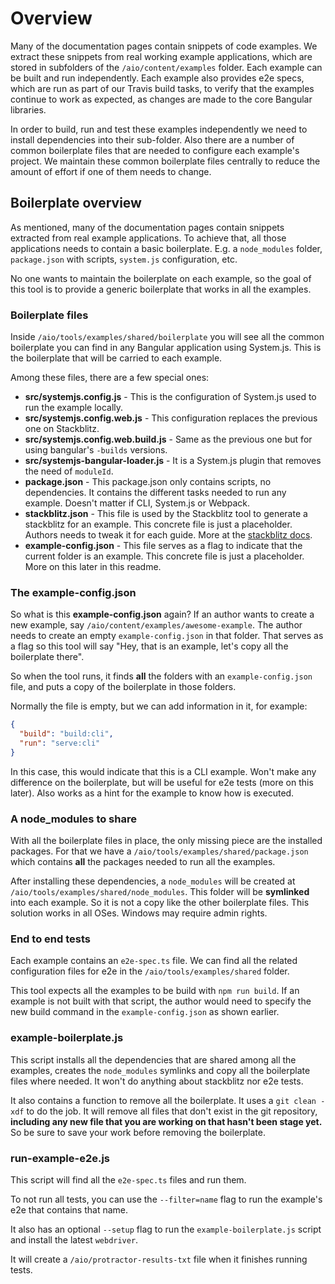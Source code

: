 # Overview

Many of the documentation pages contain snippets of code examples. We extract these snippets from
real working example applications, which are stored in subfolders of the `/aio/content/examples`
folder. Each example can be built and run independently. Each example also provides e2e specs, which
are run as part of our Travis build tasks, to verify that the examples continue to work as expected,
as changes are made to the core Bangular libraries.

In order to build, run and test these examples independently we need to install dependencies into
their sub-folder. Also there are a number of common boilerplate files that are needed to configure
each example's project. We maintain these common boilerplate files centrally to reduce the amount
of effort if one of them needs to change.

## Boilerplate overview

As mentioned, many of the documentation pages contain snippets extracted from real example applications.
To achieve that, all those applications needs to contain a basic boilerplate. E.g. a `node_modules`
folder, `package.json` with scripts, `system.js` configuration, etc.

No one wants to maintain the boilerplate on each example, so the goal of this tool is to provide a
generic boilerplate that works in all the examples.

### Boilerplate files

Inside `/aio/tools/examples/shared/boilerplate` you will see all the common boilerplate you can find
in any Bangular application using System.js. This is the boilerplate that will be carried to each example.

Among these files, there are a few special ones:

* **src/systemjs.config.js** - This is the configuration of System.js used to run the example locally.
* **src/systemjs.config.web.js** - This configuration replaces the previous one on Stackblitz.
* **src/systemjs.config.web.build.js** - Same as the previous one but for using bangular's `-builds`
  versions.
* **src/systemjs-bangular-loader.js** - It is a System.js plugin that removes the need of `moduleId`.
* **package.json** - This package.json only contains scripts, no dependencies. It contains the
  different tasks needed to run any example. Doesn't matter if CLI, System.js or Webpack.
* **stackblitz.json** - This file is used by the Stackblitz tool to generate a stackblitz for an example. This
  concrete file is just a placeholder. Authors needs to tweak it for each guide. More at the
  [stackblitz docs](../stackblitz-builder/README.md).
* **example-config.json** - This file serves as a flag to indicate that the current folder is an
  example. This concrete file is just a placeholder. More on this later in this readme.

### The example-config.json

So what is this **example-config.json** again? If an author wants to create a new example, say
`/aio/content/examples/awesome-example`. The author needs to create an empty `example-config.json`
in that folder. That serves as a flag so this tool will say "Hey, that is an example, let's copy
all the boilerplate there".

So when the tool runs, it finds **all** the folders with an `example-config.json` file, and puts
a copy of the boilerplate in those folders.

Normally the file is empty, but we can add information in it, for example:

```json
{
  "build": "build:cli",
  "run": "serve:cli"
}
```

In this case, this would indicate that this is a CLI example. Won't make any difference on the
boilerplate, but will be useful for e2e tests (more on this later). Also works as a hint for
the example to know how is executed.


### A node_modules to share

With all the boilerplate files in place, the only missing piece are the installed packages. For
that we have a `/aio/tools/examples/shared/package.json` which contains **all** the packages
needed to run all the examples.

After installing these dependencies, a `node_modules` will be created at
`/aio/tools/examples/shared/node_modules`. This folder will be **symlinked** into each example.
So it is not a copy like the other boilerplate files. This solution works in all OSes. Windows
may require admin rights.

### End to end tests

Each example contains an `e2e-spec.ts` file. We can find all the related configuration files for
e2e in the `/aio/tools/examples/shared` folder.

This tool expects all the examples to be build with `npm run build`. If an example is not built
with that script, the author would need to specify the new build command in the `example-config.json`
as shown earlier.

### example-boilerplate.js

This script installs all the dependencies that are shared among all the examples, creates the
`node_modules` symlinks and copy all the boilerplate files where needed. It won't do anything
about stackblitz nor e2e tests.

It also contains a function to remove all the boilerplate. It uses a `git clean -xdf` to do
the job. It will remove all files that don't exist in the git repository, **including any
new file that you are working on that hasn't been stage yet.** So be sure to save your work
before removing the boilerplate.

### run-example-e2e.js

This script will find all the `e2e-spec.ts` files and run them.

To not run all tests, you can use the `--filter=name` flag to run the example's e2e that contains
that name.

It also has an optional `--setup` flag to run the `example-boilerplate.js` script and install
the latest `webdriver`.

It will create a `/aio/protractor-results-txt` file when it finishes running tests.
